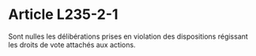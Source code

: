 # Article L235-2-1

Sont nulles les délibérations prises en violation des dispositions régissant les droits de vote attachés aux actions.
